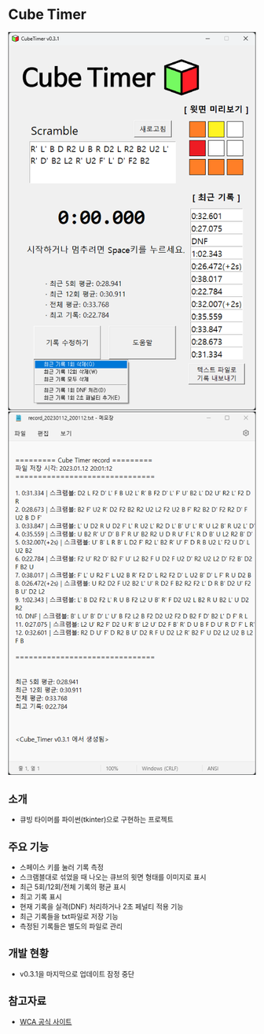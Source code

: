 # Cube Timer

![image_prv1](image/p1.png)
![image_prv2](image/p2.png)

## 소개
* 큐빙 타이머를 파이썬(tkinter)으로 구현하는 프로젝트

## 주요 기능
* 스페이스 키를 눌러 기록 측정
* 스크램블대로 섞었을 때 나오는 큐브의 윗면 형태를 이미지로 표시
* 최근 5회/12회/전체 기록의 평균 표시
* 최고 기록 표시
* 현재 기록을 실격(DNF) 처리하거나 2초 페널티 적용 기능
* 최근 기록들을 txt파일로 저장 기능
* 측정된 기록들은 별도의 파일로 관리

## 개발 현황
* v0.3.1을 마지막으로 업데이트 잠정 중단

## 참고자료
* [WCA 공식 사이트](https://www.worldcubeassociation.org/regulations/)
